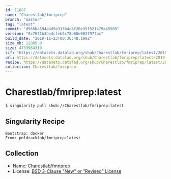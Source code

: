 ```yaml
---
id: 11687
name: "Charestlab/fmriprep"
branch: "master"
tag: "latest"
commit: "d565ba594a4d5e313b4c4f20e35f521479a45505"
version: "0c7671b3be4cfeb6c78e60e003797fbc"
build_date: "2019-11-23T00:36:48.199Z"
size_mb: 12005.0
size: 4733964319
sif: "https://datasets.datalad.org/shub/Charestlab/fmriprep/latest/2019-11-23-d565ba59-0c7671b3/0c7671b3be4cfeb6c78e60e003797fbc.sif"
url: https://datasets.datalad.org/shub/Charestlab/fmriprep/latest/2019-11-23-d565ba59-0c7671b3/
recipe: https://datasets.datalad.org/shub/Charestlab/fmriprep/latest/2019-11-23-d565ba59-0c7671b3/Singularity
collection: Charestlab/fmriprep
---
```


# Charestlab/fmriprep:latest

```bash
$ singularity pull shub://Charestlab/fmriprep:latest
```

## Singularity Recipe

```singularity
Bootstrap: docker
From: poldracklab/fmriprep:latest
```

## Collection

 - Name: [Charestlab/fmriprep](https://github.com/Charestlab/fmriprep)
 - License: [BSD 3-Clause "New" or "Revised" License](https://api.github.com/licenses/bsd-3-clause)

